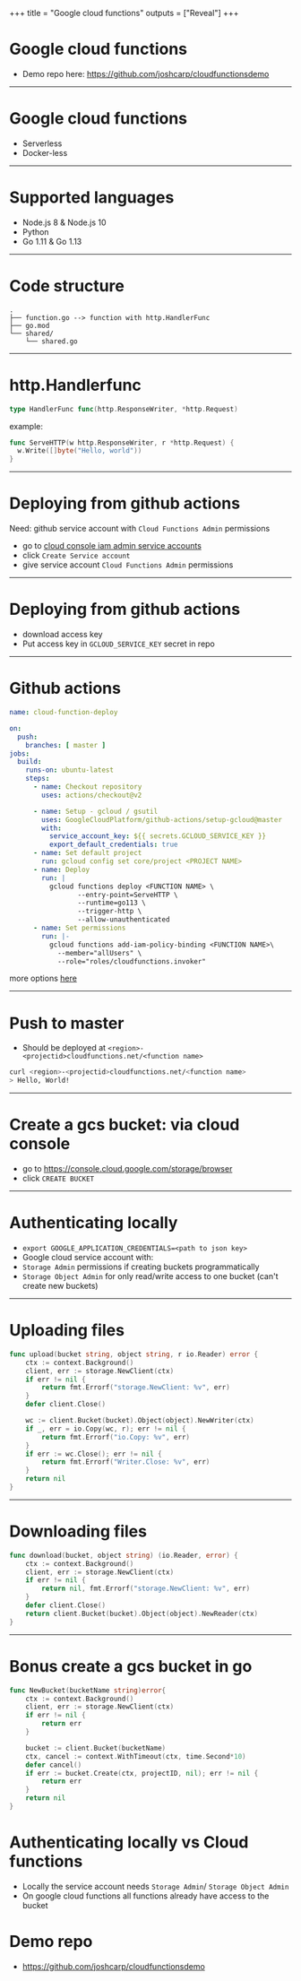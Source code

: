 +++
title = "Google cloud functions"
outputs = ["Reveal"]
+++

# Google cloud functions
- Demo repo here: https://github.com/joshcarp/cloudfunctionsdemo
---
# Google cloud functions
- Serverless
- Docker-less

---
# Supported languages
- Node.js 8 & Node.js 10
- Python
- Go 1.11 & Go 1.13

---
# Code structure
```
.
├── function.go --> function with http.HandlerFunc
├── go.mod
└── shared/
    └── shared.go
```
---
# http.Handlerfunc

```go
type HandlerFunc func(http.ResponseWriter, *http.Request)
```

example:

```go
func ServeHTTP(w http.ResponseWriter, r *http.Request) {
  w.Write([]byte("Hello, world"))
}
```

---
# Deploying from github actions
Need: github service account with `Cloud Functions Admin` permissions

- go to [cloud console iam admin service accounts](https://console.cloud.google.com/iam-admin/serviceaccounts?project=gopper)
- click `Create Service account` 
- give service account `Cloud Functions Admin` permissions

---
# Deploying from github actions
- download access key
- Put access key in `GCLOUD_SERVICE_KEY` secret in repo

---
# Github actions
```yaml
name: cloud-function-deploy

on:
  push:
    branches: [ master ]
jobs:
  build:
    runs-on: ubuntu-latest
    steps:
      - name: Checkout repository
        uses: actions/checkout@v2

      - name: Setup - gcloud / gsutil
        uses: GoogleCloudPlatform/github-actions/setup-gcloud@master
        with:
          service_account_key: ${{ secrets.GCLOUD_SERVICE_KEY }}
          export_default_credentials: true
      - name: Set default project
        run: gcloud config set core/project <PROJECT NAME>
      - name: Deploy
        run: |
          gcloud functions deploy <FUNCTION NAME> \
                 --entry-point=ServeHTTP \
                 --runtime=go113 \
                 --trigger-http \
                 --allow-unauthenticated
      - name: Set permissions
        run: |-
          gcloud functions add-iam-policy-binding <FUNCTION NAME>\
            --member="allUsers" \
            --role="roles/cloudfunctions.invoker"
```
more options [here](https://cloud.google.com/sdk/gcloud/reference/functions/deploy)

---
# Push to master

- Should be deployed at `<region>-<projectid>cloudfunctions.net/<function name>`

```bash
curl <region>-<projectid>cloudfunctions.net/<function name>
> Hello, World!
```

---
# Create a gcs bucket: via cloud console
- go to https://console.cloud.google.com/storage/browser
- click `CREATE BUCKET`


---
# Authenticating locally
- `export GOOGLE_APPLICATION_CREDENTIALS=<path to json key>`
- Google cloud service account with:
 - `Storage Admin` permissions if creating buckets programmatically
 - `Storage Object Admin` for only read/write access to one bucket (can't create new buckets)

---
# Uploading files

```go
func upload(bucket string, object string, r io.Reader) error {
	ctx := context.Background()
	client, err := storage.NewClient(ctx)
	if err != nil {
		return fmt.Errorf("storage.NewClient: %v", err)
	}
	defer client.Close()

	wc := client.Bucket(bucket).Object(object).NewWriter(ctx)
	if _, err = io.Copy(wc, r); err != nil {
		return fmt.Errorf("io.Copy: %v", err)
	}
	if err := wc.Close(); err != nil {
		return fmt.Errorf("Writer.Close: %v", err)
	}
	return nil
}
```

---
# Downloading files
```go
func download(bucket, object string) (io.Reader, error) {
	ctx := context.Background()
	client, err := storage.NewClient(ctx)
	if err != nil {
		return nil, fmt.Errorf("storage.NewClient: %v", err)
	}
	defer client.Close()
	return client.Bucket(bucket).Object(object).NewReader(ctx)
}
```
---
# Bonus create a gcs bucket in go
```go
func NewBucket(bucketName string)error{
	ctx := context.Background()
	client, err := storage.NewClient(ctx)
	if err != nil {
		return err
	}

	bucket := client.Bucket(bucketName)
	ctx, cancel := context.WithTimeout(ctx, time.Second*10)
	defer cancel()
	if err := bucket.Create(ctx, projectID, nil); err != nil {
		return err
	}
	return nil
}
```

# Authenticating locally vs Cloud functions
- Locally the service account needs `Storage Admin`/ `Storage Object Admin`
- On google cloud functions all functions already have access to the bucket

# Demo repo
-  https://github.com/joshcarp/cloudfunctionsdemo